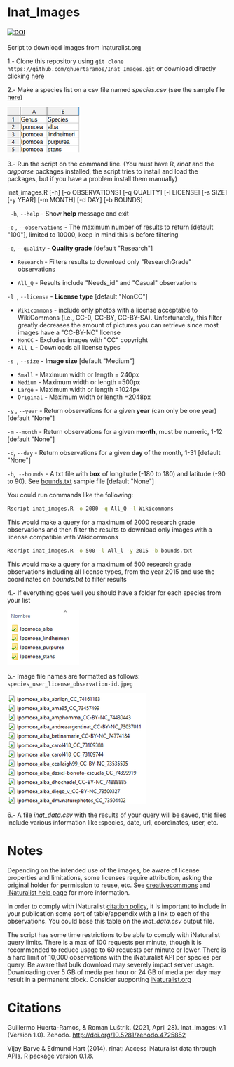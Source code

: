 # Inat_Images

#### [![DOI](https://zenodo.org/badge/DOI/10.5281/zenodo.4725852.svg)](https://doi.org/10.5281/zenodo.4725852) 

Script to download images from inaturalist.org

1.- Clone this repository using `git clone https://github.com/ghuertaramos/Inat_Images.git` or download directly clicking [here](https://github.com/ghuertaramos/Inat_Images/archive/refs/heads/master.zip)

2.- Make a species list on a csv file named *species.csv* (see the sample file [here](./species.csv))

![](./samples/list.png)

3.- Run the script on the command line. (You must have R, *rinat* and the *argparse* packages installed, the script tries to install and load the packages,  but if you have a problem install them manually) 

inat_images.R [-h] [-o OBSERVATIONS] [-q QUALITY] [-l LICENSE] [-s SIZE] [-y YEAR] [-m MONTH] [-d DAY] [-b BOUNDS]

` -h`, `--help` - Show **help** message and exit

`-o` , `--observations` - The maximum number of results to return [default "100"], limited to 10000, keep in mind this is before filtering

` -q `, `--quality`  - **Quality grade** [default "Research"]

- `Research` - Filters results to download only "ResearchGrade" observations

- `All_Q`      -  Results include "Needs_id" and "Casual"  observations

`-l `, `--license`  - **License type** [default "NonCC"]

- `Wikicommons` - include only photos with a license acceptable to WikiCommons  (i.e., CC-0, CC-BY, CC-BY-SA). Unfortunately, this filter greatly decreases the amount of pictures you can retrieve since most images have a "CC-BY-NC" license
- `NonCC` - Excludes images with "CC" copyright
- `All_L`  - Downloads all license types

`-s `, `--size`  - **Image size** [default "Medium"]

- `Small`  - Maximum width or length = 240px
- `Medium`  - Maximum width or length =500px
- `Large`  - Maximum width or length =1024px
- `Original`  - Maximum width or length =2048px

`-y` , `--year`  - Return observations for a given **year** (can only be one year) [default "None"]

`-m`  `--month` - Return observations for a given **month**, must be numeric, 1-12 [default "None"]

` -d `, `--day`   - Return observations for a given **day** of the month, 1-31 [default "None"]

` -b `,` --bounds`  - A txt file with **box** of longitude (-180 to 180) and latitude (-90 to 90). See [bounds.txt](./bounds.txt) sample file [default "None"]

You could run commands like the following:


```bash
Rscript inat_images.R -o 2000 -q All_Q -l Wikicommons
```

This would make a query for a maximum of 2000 research grade observations and then filter the results to download only images with a license compatible with Wikicommons

```bash
Rscript inat_images.R -o 500 -l All_l -y 2015 -b bounds.txt
```

This would make a query for a maximum of 500 research grade observations including all license types, from the year 2015 and use the coordinates on *bounds.txt* to filter results 

4.- If everything goes well you should have a folder for each species from your list

![](./samples/folders.png)

5.- Image file names are formatted as follows: `species_user_license_observation-id.jpeg`

![](./samples/images.png)

6.- A file *inat_data.csv* with the results of your query will be saved, this files include various information like :species, date, url, coordinates, user, etc.

# Notes


Depending on the intended use of the images, be aware of license properties and limitations, some licenses require attribution, asking the original holder for permission to reuse, etc. See [creativecommons]( https://creativecommons.org/licenses/?lang=en) and [iNaturalist help page](https://www.inaturalist.org/pages/help)  for more information.

In order to comply with iNaturalist [citation policy](https://www.inaturalist.org/pages/help#cite), it is important to include in your publication some sort of table/appendix with a link to each of the  observations. You could base this table on the *inat_data.csv* output file.

The script has some time restrictions to be able to comply with iNaturalist query limits. There is a  max of 100 requests per minute,  though it is recommended to reduce usage to 60 requests per minute or lower. There is a hard limit of 10,000 observations with the iNaturalist API per species per query.  Be aware that bulk download may severely impact server usage.  Downloading over 5 GB of media per hour or 24 GB of media per day may  result in a permanent block. Consider supporting [iNaturalist.org](https://www.inaturalist.org/donate?utm_medium=web&utm_source=iNaturalist)


# Citations

Guillermo Huerta-Ramos, & Roman Luštrik.  (2021, April 28). Inat_Images: v.1 (Version 1.0). Zenodo.  http://doi.org/10.5281/zenodo.4725852

Vijay Barve & Edmund Hart (2014). rinat: Access iNaturalist data through APIs. R package version 0.1.8.